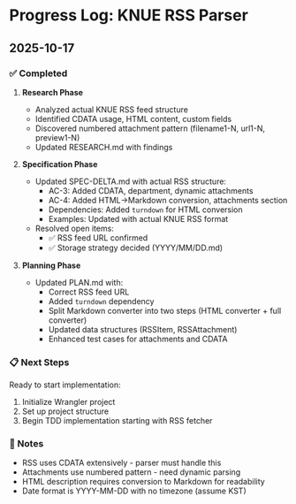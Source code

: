 # Progress Log: KNUE RSS Parser

## 2025-10-17

### ✅ Completed
1. **Research Phase**
   - Analyzed actual KNUE RSS feed structure
   - Identified CDATA usage, HTML content, custom fields
   - Discovered numbered attachment pattern (filename1-N, url1-N, preview1-N)
   - Updated RESEARCH.md with findings

2. **Specification Phase**
   - Updated SPEC-DELTA.md with actual RSS structure:
     - AC-3: Added CDATA, department, dynamic attachments
     - AC-4: Added HTML→Markdown conversion, attachments section
     - Dependencies: Added `turndown` for HTML conversion
     - Examples: Updated with actual KNUE RSS format
   - Resolved open items:
     - ✅ RSS feed URL confirmed
     - ✅ Storage strategy decided (YYYY/MM/DD.md)

3. **Planning Phase**
   - Updated PLAN.md with:
     - Correct RSS feed URL
     - Added `turndown` dependency
     - Split Markdown converter into two steps (HTML converter + full converter)
     - Updated data structures (RSSItem, RSSAttachment)
     - Enhanced test cases for attachments and CDATA

### 📋 Next Steps
Ready to start implementation:
1. Initialize Wrangler project
2. Set up project structure
3. Begin TDD implementation starting with RSS fetcher

### 📝 Notes
- RSS uses CDATA extensively - parser must handle this
- Attachments use numbered pattern - need dynamic parsing
- HTML description requires conversion to Markdown for readability
- Date format is YYYY-MM-DD with no timezone (assume KST)
